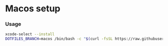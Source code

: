 # Macos setup

### Usage

```bash
xcode-select --install
DOTFILES_BRANCH=macos /bin/bash -c "$(curl -fsSL https://raw.githubusercontent.com/brycekbargar/dotfiles/$DOTFILES_BRANCH/macos/setup.sh)"
```

